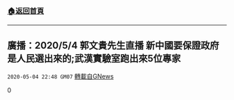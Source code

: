###  [:house:返回首頁](https://github.com/ourhimalayas/txt)
---

## 廣播：2020/5/4 郭文貴先生直播 新中國要保證政府是人民選出來的;武漢實驗室跑出來5位專家
`2020-05-04 22:48 GM07` [轉載自GNews](https://gnews.org/zh-hant/194112/)

0
